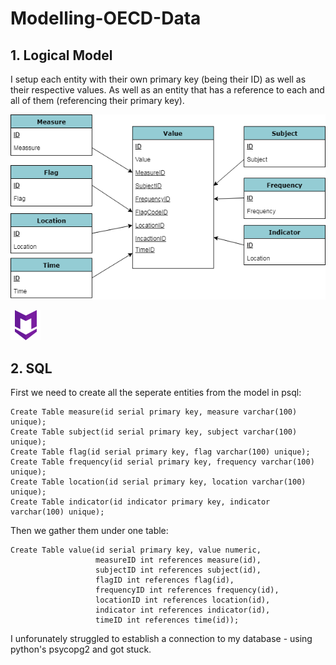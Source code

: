 # Modelling-OECD-Data


## 1. Logical Model

I setup each entity with their own primary key (being their ID) as well as their respective values. As well as an entity that has a reference to each and all of them (referencing their primary key).

![Logical Model](https://raw.githubusercontent.com/MartinH5/Modelling-OECD-Data/master/Untitled%20Diagram%20(1).png)

![alt text](https://github.com/adam-p/markdown-here/raw/master/src/common/images/icon48.png "Logo Title Text 1")


## 2. SQL 

First we need to create all the seperate entities from the model in psql: 

```
Create Table measure(id serial primary key, measure varchar(100) unique);
Create Table subject(id serial primary key, subject varchar(100) unique);
Create Table flag(id serial primary key, flag varchar(100) unique);
Create Table frequency(id serial primary key, frequency varchar(100) unique);
Create Table location(id serial primary key, location varchar(100) unique);
Create Table indicator(id indicator primary key, indicator varchar(100) unique);
```

Then we gather them under one table:

``` 
Create Table value(id serial primary key, value numeric, 
                   measureID int references measure(id),
                   subjectID int references subject(id),
                   flagID int references flag(id),
                   frequencyID int references frequency(id),
                   locationID int references location(id),
                   indicator int references indicator(id),
                   timeID int references time(id));
``` 

I unforunately struggled to establish a connection to my database - using python's psycopg2 and got stuck. 



